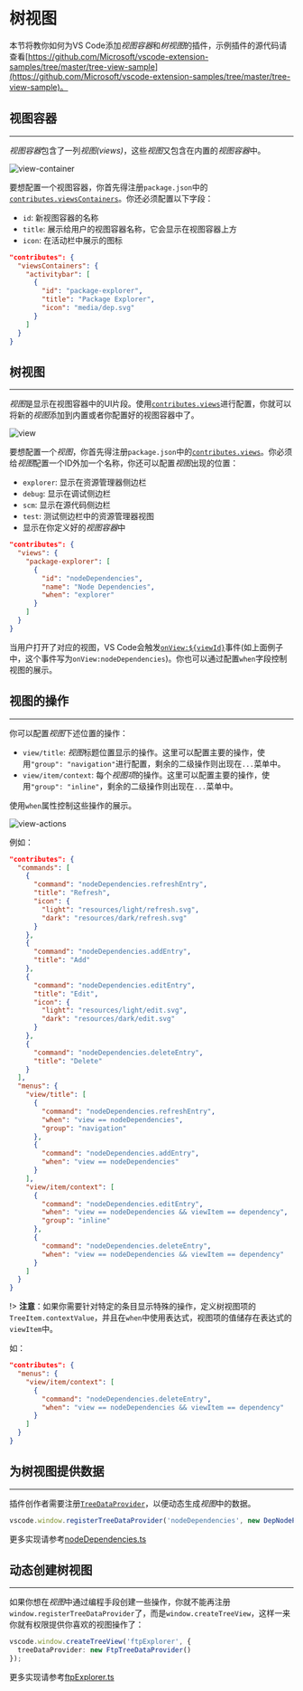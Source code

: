 # 树视图

本节将教你如何为VS Code添加*视图容器*和*树视图*的插件，示例插件的源代码请查看[https://github.com/Microsoft/vscode-extension-samples/tree/master/tree-view-sample](https://github.com/Microsoft/vscode-extension-samples/tree/master/tree-view-sample)。

## 视图容器
---

*视图容器*包含了一列*视图(views)*，这些*视图*又包含在内置的*视图容器*中。

![view-container](https://media.githubusercontent.com/media/Microsoft/vscode-docs/main/api/extension-guides/images/tree-view/view-container.png)

要想配置一个视图容器，你首先得注册`package.json`中的[`contributes.viewsContainers`](/references/contribution-points#contributesviewscontainers)。你还必须配置以下字段：

- `id`: 新视图容器的名称
- `title`: 展示给用户的视图容器名称，它会显示在视图容器上方
- `icon`: 在活动栏中展示的图标

```json
"contributes": {
  "viewsContainers": {
    "activitybar": [
      {
        "id": "package-explorer",
        "title": "Package Explorer",
        "icon": "media/dep.svg"
      }
    ]
  }
}
```

## 树视图
---

*视图*是显示在视图容器中的UI片段。使用[`contributes.views`](/references/contribution-points#contributesviews)进行配置，你就可以将新的*视图*添加到内置或者你配置好的视图容器中了。

![view](https://media.githubusercontent.com/media/Microsoft/vscode-docs/main/api/extension-guides/images/tree-view/view.png)

要想配置一个*视图*，你首先得注册`package.json`中的[`contributes.views`](/references/vscode-api)。你必须给*视图*配置一个ID外加一个名称，你还可以配置*视图*出现的位置：

- `explorer`: 显示在资源管理器侧边栏
- `debug`: 显示在调试侧边栏
- `scm`: 显示在源代码侧边栏
- `test`: 测试侧边栏中的资源管理器视图
- 显示在你定义好的*视图容器*中

```json
"contributes": {
  "views": {
    "package-explorer": [
      {
        "id": "nodeDependencies",
        "name": "Node Dependencies",
        "when": "explorer"
      }
    ]
  }
}
```

当用户打开了对应的视图，VS Code会触发[`onView:${viewId}`](/references/activation-events?id=onview)事件(如上面例子中，这个事件写为`onView:nodeDependencies`)。你也可以通过配置`when`字段控制视图的展示。

## 视图的操作
---

你可以配置*视图*下述位置的操作：

- `view/title`: *视图*标题位置显示的操作。这里可以配置主要的操作，使用`"group": "navigation"`进行配置，剩余的二级操作则出现在`...`菜单中。
- `view/item/context`: 每个*视图项*的操作。这里可以配置主要的操作，使用`"group": "inline"`，剩余的二级操作则出现在`...`菜单中。

使用`when`属性控制这些操作的展示。

![view-actions](https://media.githubusercontent.com/media/Microsoft/vscode-docs/main/api/extension-guides/images/tree-view/view-actions.png)

例如：
```json
"contributes": {
  "commands": [
    {
      "command": "nodeDependencies.refreshEntry",
      "title": "Refresh",
      "icon": {
        "light": "resources/light/refresh.svg",
        "dark": "resources/dark/refresh.svg"
      }
    },
    {
      "command": "nodeDependencies.addEntry",
      "title": "Add"
    },
    {
      "command": "nodeDependencies.editEntry",
      "title": "Edit",
      "icon": {
        "light": "resources/light/edit.svg",
        "dark": "resources/dark/edit.svg"
      }
    },
    {
      "command": "nodeDependencies.deleteEntry",
      "title": "Delete"
    }
  ],
  "menus": {
    "view/title": [
      {
        "command": "nodeDependencies.refreshEntry",
        "when": "view == nodeDependencies",
        "group": "navigation"
      },
      {
        "command": "nodeDependencies.addEntry",
        "when": "view == nodeDependencies"
      }
    ],
    "view/item/context": [
      {
        "command": "nodeDependencies.editEntry",
        "when": "view == nodeDependencies && viewItem == dependency",
        "group": "inline"
      },
      {
        "command": "nodeDependencies.deleteEntry",
        "when": "view == nodeDependencies && viewItem == dependency"
      }
    ]
  }
}
```

!> **注意**：如果你需要针对特定的条目显示特殊的操作，定义树视图项的`TreeItem.contextValue`，并且在`when`中使用表达式，视图项的值储存在表达式的`viewItem`中。

如：

```json
"contributes": {
  "menus": {
    "view/item/context": [
      {
        "command": "nodeDependencies.deleteEntry",
        "when": "view == nodeDependencies && viewItem == dependency"
      }
    ]
  }
}
```

## 为树视图提供数据
---

插件创作者需要注册[`TreeDataProvider`](https://code.visualstudio.com/api/references/vscode-api#TreeDataProvider)，以便动态生成*视图*中的数据。

```typescript
vscode.window.registerTreeDataProvider('nodeDependencies', new DepNodeProvider());
```

更多实现请参考[nodeDependencies.ts](https://github.com/Microsoft/vscode-extension-samples/tree/master/tree-view-sample/src/nodeDependencies.ts)

## 动态创建树视图
---

如果你想在*视图*中通过编程手段创建一些操作，你就不能再注册`window.registerTreeDataProvider`了，而是`window.createTreeView`，这样一来你就有权限提供你喜欢的视图操作了：

```typescript
vscode.window.createTreeView('ftpExplorer', {
  treeDataProvider: new FtpTreeDataProvider()
});
```

更多实现请参考[ftpExplorer.ts](https://github.com/Microsoft/vscode-extension-samples/tree/master/tree-view-sample/src/ftpExplorer.ts)